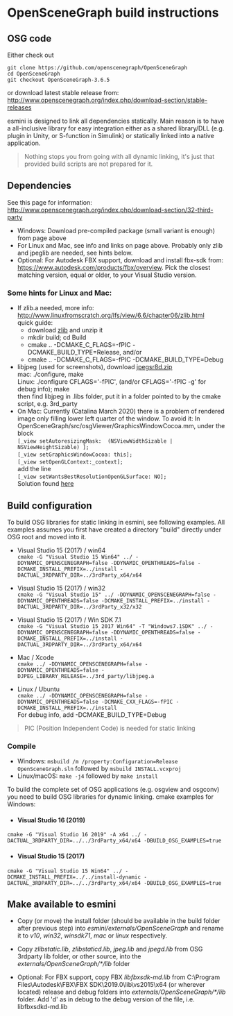 # OpenSceneGraph build instructions

## OSG code
Either check out
```
git clone https://github.com/openscenegraph/OpenSceneGraph
cd OpenSceneGraph
git checkout OpenSceneGraph-3.6.5
```
or download latest stable release from:
http://www.openscenegraph.org/index.php/download-section/stable-releases

esmini is designed to link all dependencies statically. Main reason is to have a all-inclusive library for easy integration either as a shared library/DLL (e.g. plugin in Unity, or S-function in Simulink) or statically linked into a native application.
> Nothing stops you from going with all dynamic linking, it's just that provided build scripts are not prepared for it.

## Dependencies
See this page for information: http://www.openscenegraph.org/index.php/download-section/32-third-party
- Windows: Download pre-compiled package (small variant is enough) from page above
- For Linux and Mac, see info and links on page above. Probably only zlib and jpeglib are needed, see hints below.
- Optional: For Autodesk FBX support, download and install fbx-sdk from:
https://www.autodesk.com/products/fbx/overview. Pick the closest matching version, equal or older, to your Visual Studio version.

### Some hints for Linux and Mac:
- If zlib.a needed, more info: http://www.linuxfromscratch.org/lfs/view/6.6/chapter06/zlib.html  
  quick guide: 
  * download [zlib](https://www.zlib.net/) and unzip it
  * mkdir build; cd Build
  * cmake .. -DCMAKE_C_FLAGS=-fPIC -DCMAKE_BUILD_TYPE=Release, and/or
  * cmake .. -DCMAKE_C_FLAGS=-fPIC -DCMAKE_BUILD_TYPE=Debug
- libjpeg (used for screenshots), download [jpegsr8d.zip](http://www.ijg.org/files/jpegsr8d.zip)  
mac: ./configure, make  
Linux: 
./configure CFLAGS='-fPIC', (and/or CFLAGS='-fPIC -g' for debug info); make  
then find libjpeg in .libs folder, put it in a folder pointed to by the cmake script, e.g. 3rd_party
- On Mac: Currently (Catalina March 2020) there is a problem of rendered image only filling lower left quarter of the window. To avoid it: In OpenSceneGraph/src/osgViewer/GraphicsWindowCocoa.mm,
under the block  
`[_view setAutoresizingMask:  (NSViewWidthSizable | NSViewHeightSizable) ];`  
`[_view setGraphicsWindowCocoa: this];`  
`[_view setOpenGLContext:_context];`  
add the line  
`[_view setWantsBestResolutionOpenGLSurface: NO];`  
Solution found [here](https://github.com/openscenegraph/OpenSceneGraph/issues/926#issuecomment-600080664)

## Build configuration
To build OSG libraries for static linking in esmini, see following examples. All examples assumes you first have created a directory "build" directly under OSG root and moved into it.

- Visual Studio 15 (2017) / win64  
`cmake -G "Visual Studio 15 Win64" ../ -DDYNAMIC_OPENSCENEGRAPH=false -DDYNAMIC_OPENTHREADS=false -DCMAKE_INSTALL_PREFIX=../install -DACTUAL_3RDPARTY_DIR=../3rdParty_x64/x64`

- Visual Studio 15 (2017) / win32  
`cmake -G "Visual Studio 15" ../ -DDYNAMIC_OPENSCENEGRAPH=false -DDYNAMIC_OPENTHREADS=false -DCMAKE_INSTALL_PREFIX=../install -DACTUAL_3RDPARTY_DIR=../3rdParty_x32/x32`

- Visual Studio 15 (2017) / Win SDK 7.1  
`cmake -G "Visual Studio 15 2017 Win64" -T "Windows7.1SDK" ../ -DDYNAMIC_OPENSCENEGRAPH=false -DDYNAMIC_OPENTHREADS=false -DCMAKE_INSTALL_PREFIX=../install -DACTUAL_3RDPARTY_DIR=../3rdParty_x64/x64`

- Mac / Xcode  
`cmake ../ -DDYNAMIC_OPENSCENEGRAPH=false -DDYNAMIC_OPENTHREADS=false -DJPEG_LIBRARY_RELEASE=../3rd_party/libjpeg.a`

- Linux / Ubuntu  
`cmake ../ -DDYNAMIC_OPENSCENEGRAPH=false -DDYNAMIC_OPENTHREADS=false -DCMAKE_CXX_FLAGS=-fPIC -DCMAKE_INSTALL_PREFIX=../install`  
For debug info, add -DCMAKE_BUILD_TYPE=Debug
> PIC (Position Independent Code) is needed for static linking

### Compile
- Windows: `msbuild /m /property:Configuration=Release OpenSceneGraph.sln` followed by `msbuild INSTALL.vcxproj`
- Linux/macOS: `make -j4` followed by `make install`

To build the complete set of OSG applications (e.g. osgview and osgconv) you need to build OSG libraries for dynamic linking. cmake examples for Windows:

- #### Visual Studio 16 (2019)
`cmake -G "Visual Studio 16 2019" -A x64 ../ -DACTUAL_3RDPARTY_DIR=../../3rdParty_x64/x64 -DBUILD_OSG_EXAMPLES=true`

- #### Visual Studio 15 (2017)
`cmake -G "Visual Studio 15 Win64" ../ -DCMAKE_INSTALL_PREFIX=../../install-dynamic -DACTUAL_3RDPARTY_DIR=../../3rdParty_x64/x64 -DBUILD_OSG_EXAMPLES=true`

## Make available to esmini
- Copy (or move) the install folder (should be available in the build folder after previous step) into _esmini/externals/OpenSceneGraph_ and rename it to _v10_, _win32_, _winsdk71_, _mac_ or _linux_ respectively.

- Copy _zlibstatic.lib_, _zlibstaticd.lib_, _jpeg.lib_ and _jpegd.lib_ from OSG 3rdparty lib folder, or other source, into the _externals/OpenSceneGraph/*/lib_ folder

- Optional: For FBX support, copy FBX _libfbxsdk-md.lib_ from C:\Program Files\Autodesk\FBX\FBX SDK\2019.0\lib\vs2015\x64 (or wherever located) release and debug folders into _externals/OpenSceneGraph/*/lib_ folder. Add 'd' as in debug to the debug version of the file, i.e. libfbxsdkd-md.lib
